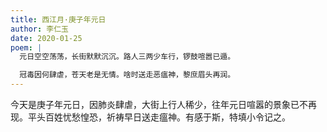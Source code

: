 ```yaml
---
title: 西江月·庚子年元日
author: 李仁玉
date: 2020-01-25
poem: |
  元日空空荡荡，长街默默沉沉。路人三两少车行，锣鼓喧嚣已遁。

  冠毒因何肆虐，苍天老是无情。啥时送走恶瘟神，黎庶眉头再润。
---
```


今天是庚子年元日，因肺炎肆虐，大街上行人稀少，往年元日喧嚣的景象已不再现。平头百姓忧愁惶恐，祈祷早日送走瘟神。有感于斯，特填小令记之。
